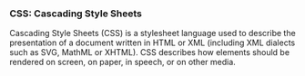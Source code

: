 <h3>CSS: Cascading Style Sheets</h3>
Cascading Style Sheets (CSS) is a stylesheet language used to describe the presentation of a
document written in HTML or XML (including XML dialects such as SVG, MathML or XHTML). CSS 
describes how elements should be rendered on screen, on paper, in speech, or on other media.
